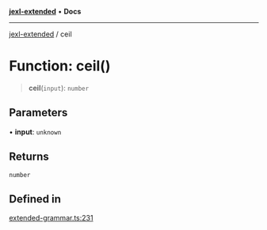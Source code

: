 [**jexl-extended**](../README.md) • **Docs**

***

[jexl-extended](../README.md) / ceil

# Function: ceil()

> **ceil**(`input`): `number`

## Parameters

• **input**: `unknown`

## Returns

`number`

## Defined in

[extended-grammar.ts:231](https://github.com/nikoraes/jexl-extended/blob/0f5e836bd796a7ceb7bc07f325b2ca770e2551a1/src/extended-grammar.ts#L231)
